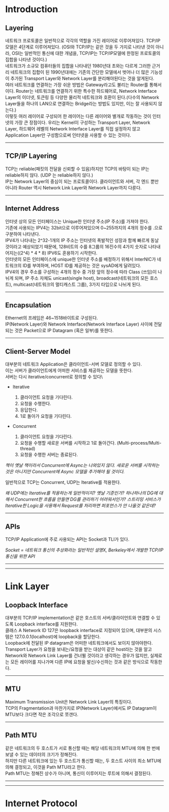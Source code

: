 # Introduction
## Layering
네트워크 프로토콜은 일반적으로 각각의 역할을 가진 레이어로 이루어져있다. TCP/IP 모델은 4단계로 이루어져있다. (OSI와 TCP/IP는 같은 것을 두 가지로 나타낸 것이 아니라, OSI는 일반적인 통신에 대한 개념을, TCP/IP는 TCP/IP모델에 한정된 프로토콜의 집합을 나타낸 것이다.)\
 네트워크가 소규모 컴퓨터들의 집합을 나타내던 1980년대 초와는 다르게 그러한 근거리 네트워크의 집합이 된 1990년대에는 기존의 간단한 모델에서 벗어나 더 많은 기능성이 추가된 Transport Layer와 Network Layer를 분리해야된다는 것을 알게된다.\
여러 네트워크를 연결하는 가장 쉬운 방법은 Gateway라고도 불리는 Router를 통해서이다. Router는 네트워크를 연결하기 위한 특수한 하드웨어로, Network Interface Layer의 이더넷, 토큰링 등 다양한 물리적 네트워크와 호환이 된다.(다수의 Network Layer들을 하나의 LAN으로 연결하는 Bridge라는 방법도 있지만, 이는 잘 사용되지 않는다.)\
이렇듯 여러 레이어로 구성되어 한 레이어는 다른 레이어와 별개로 작동하는 것이 인터넷의 가장 큰 장점이다. 우리는 Kernel이 구성하는 Transport Layer, Network Layer, 하드웨어 레벨의 Network Interface Layer를 직접 설정하지 않고 Application Layer만 구성함으로써 인터넷을 사용할 수 있는 것이다.

---

## TCP/IP Layering
TCP는 reliable(패킷의 전달을 신뢰할 수 있음)하지만 TCP의 바탕이 되는 IP는 reliable하지 않다. (UDP 는 reliable하지 않다.)\
IP는 Network Layer의 중심이 되는 프로토콜이다. 클라이언트와 서버, 각 엔드 뿐만 아니라 Router 역시 Network Link Layer와 Network Layer까지 다룬다.

---

## Internet Address
인터넷 상의 모든 인터페이스는 Unique한 인터넷 주소(IP 주소)를 가져야 한다.\
기존에 사용되는 IPV4는 32bit으로 이루어져있으며 0~255까지의 4개의 정수를 .으로 구분하여 나타낸다.\
IPV4가 나타내는 2^32-1개의 IP 주소는 인터넷의 폭발적인 성장과 함께 빠르게 동날 것이라고 예상되었기 때문에, 128비트의 수를 8그룹의 16진수의 4가지 숫자로 나타내어지는((2^4) * 4 * 8) IPV6도 혼용하기 시작한다.\
인터넷의 모든 인터페이스에 unique한 인터넷 주소를 배정하기 위해서 InterNIC가 네트워크의 ID를 부여하며, HOST ID를 제공하는 것은 sysAD에게 달려있다.\
IPV4의 경우 주소를 구성하는 4개의 정수 중 가장 앞의 정수에 따라 Class (쓰임)이 나뉘게 되며, IP 주소 자체도 unicast(single host), broadcast(네트워크의 모든 호스트), multicast(네트워크의 멀티캐스트 그룹), 3가지 타입으로 나뉘게 된다.

---

## Encapsulation
Ethernet의 프레임은 46~1518바이트로 구성된다.\
IP(Network Layer)와 Network Interface(Network Interface Layer) 사이에 전달되는 것은 Packet으로 IP Datagram (혹은 일부)를 뜻한다.

---

## Client-Server Model
대부분의 네트워크 Application은 클라이언트-서버 모델로 정의할 수 있다.\
이는 서버가 클라이언트에게 어떠한 서비스를 제공하는 모델을 뜻한다.\
서버는 다시 iterative/concurrent로 정의할 수 있다\
* Iterative
	1. 클라이언트 요청을 기다린다.
	2. 요청을 수행한다.
	3. 응답한다.
	4. 1로 돌아가 요청을 기다린다.

* Concurrent
	1. 클라이언트 요청을 기다린다.
	2. 요청을 수행할 새로운 서버를 시작하고 1로 돌아간다. (Multi-process/Multi-thread)
	3. 요청을 수행한 서버는 종료된다.

*책이 옛날 책이라서 Concurrent에 Async는 나와있지 않다. 새로운 서버를 시작하는 것은 아니지만 Concurrent에 Async 모델을 추가해야 될 것이다.*

일반적으로 TCP는 Concurrent, UDP는 Iterative를 적용한다.

*왜 UDP에는 Iterative를 적용하는게 일반적이지? 옛날 기준인가? 하나하나의 DG에 대해서 Concurrent한 흐름을 만들면 DG를 관리하기 어려워서인가? 스트리밍 서비스가 Iterative한 Logic을 사용해서 Request를 처리하면 퍼포먼스가 안 나올것 같은데?*

---

## APIs
TCP/IP Application에 주로 사용되는 API는 Socket과 TLI가 있다.

*Socket = 네트워크 통신의 추상화라는 일반적인 설명X, Berkeley에서 개발한 TCP/IP 통신을 위한 API*

---
---

# Link Layer
## Loopback Interface
대부분의 TCP/IP implementation은 같은 호스트의 서버/클라이언트와 연결할 수 있도록 Loopback interface를 지원한다.\
클래스 A Network ID 127은 loopback interface로 지정되어 있으며, 대부분의 시스템은 127.0.0.1(localhost)에 loopback을 할당한다.\
Loopback에 전달된 IP datagram은 어떠한 네트워크에서도 보이지 않아야한다.\
Transport Layer가 요청을 보내는/요청을 받는 대상이 같은 host라는 것을 알고 Network와 Network Link Layer를 건너뛸 것이라고 생각하는 경우가 많지만, 실제로는 모든 레이어를 지나가며 다른 IP에 요청을 발신/수신하는 것과 같은 방식으로 작동한다.

---

## MTU
Maximum Transmission Unit은 Network Link Layer의 특징이다.\
TCP의 Fragmentation과 마찬가지로 IP(Network Layer)에서도 IP Datagram이 MTU보다 크다면 작은 조각으로 쪼갠다.

---

## Path MTU
같은 네트워크의 두 호스트가 서로 통신할 때는 해당 네트워크의 MTU에 의해 한 번에 보낼 수 있는 데이터의 크기가 정해진다.\
하지만 다른 네트워크에 있는 두 호스트가 통신할 때는, 두 호스트 사이의 최소 MTU에 의해 결정되고, 이것을 Path MTU라고 한다.\
Path MTU는 정해진 상수가 아니며, 통신이 이루어지는 루트에 의해서 결정된다.

---
---

# Internet Protocol

